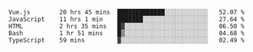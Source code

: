 <!--START_SECTION:waka-->

```text
Vue.js        20 hrs 45 mins  █████████████░░░░░░░░░░░░   52.07 %
JavaScript    11 hrs 1 min    ███████░░░░░░░░░░░░░░░░░░   27.64 %
HTML          2 hrs 35 mins   █▓░░░░░░░░░░░░░░░░░░░░░░░   06.50 %
Bash          1 hr 51 mins    █▒░░░░░░░░░░░░░░░░░░░░░░░   04.68 %
TypeScript    59 mins         ▓░░░░░░░░░░░░░░░░░░░░░░░░   02.49 %
```

<!--END_SECTION:waka-->
